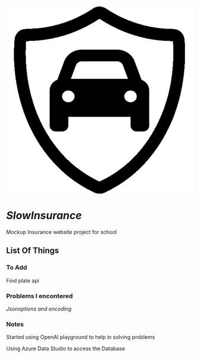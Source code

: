 ![Slowinsurance Icon](https://raw.githubusercontent.com/davidrebelo124/SlowInsurance/master/wwwroot/favicon.ico)
# ***SlowInsurance***
Mockup Insurance website project for school


## List Of Things
### To Add
Find plate api

### Problems I encontered
*Jsonoptions and encoding*

### Notes
Started using OpenAI playground to help in solving problems

Using Azure Data Studio to access the Database